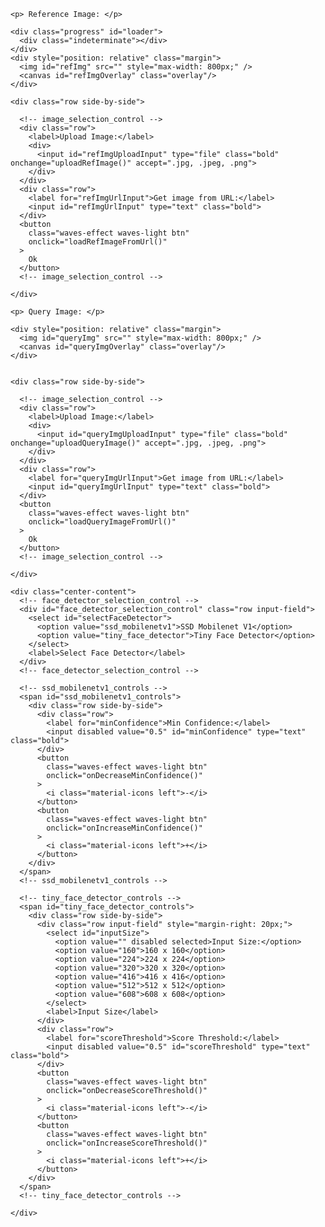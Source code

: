 <!DOCTYPE html>
<html>
<head>
  <script src="face-api.js"></script>
  <script src="js/commons.js"></script>
  <script src="js/faceDetectionControls.js"></script>
  <link rel="stylesheet" href="styles.css">
  <link rel="stylesheet" href="https://cdnjs.cloudflare.com/ajax/libs/materialize/0.100.2/css/materialize.css">
  <script type="text/javascript" src="https://code.jquery.com/jquery-2.1.1.min.js"></script>
  <script src="https://cdnjs.cloudflare.com/ajax/libs/materialize/0.100.2/js/materialize.min.js"></script>
</head>
<body>
  <div id="navbar"></div>
  <div class="center-content page-container">

    <p> Reference Image: </p>

    <div class="progress" id="loader">
      <div class="indeterminate"></div>
    </div>
    <div style="position: relative" class="margin">
      <img id="refImg" src="" style="max-width: 800px;" />
      <canvas id="refImgOverlay" class="overlay"/>
    </div>

    <div class="row side-by-side">

      <!-- image_selection_control -->
      <div class="row">
        <label>Upload Image:</label>
        <div>
          <input id="refImgUploadInput" type="file" class="bold" onchange="uploadRefImage()" accept=".jpg, .jpeg, .png">
        </div>
      </div>
      <div class="row">
        <label for="refImgUrlInput">Get image from URL:</label>
        <input id="refImgUrlInput" type="text" class="bold">
      </div>
      <button
        class="waves-effect waves-light btn"
        onclick="loadRefImageFromUrl()"
      >
        Ok
      </button>
      <!-- image_selection_control -->

    </div>

    <p> Query Image: </p>

    <div style="position: relative" class="margin">
      <img id="queryImg" src="" style="max-width: 800px;" />
      <canvas id="queryImgOverlay" class="overlay"/>
    </div>


    <div class="row side-by-side">

      <!-- image_selection_control -->
      <div class="row">
        <label>Upload Image:</label>
        <div>
          <input id="queryImgUploadInput" type="file" class="bold" onchange="uploadQueryImage()" accept=".jpg, .jpeg, .png">
        </div>
      </div>
      <div class="row">
        <label for="queryImgUrlInput">Get image from URL:</label>
        <input id="queryImgUrlInput" type="text" class="bold">
      </div>
      <button
        class="waves-effect waves-light btn"
        onclick="loadQueryImageFromUrl()"
      >
        Ok
      </button>
      <!-- image_selection_control -->

    </div>

    <div class="center-content">
      <!-- face_detector_selection_control -->
      <div id="face_detector_selection_control" class="row input-field">
        <select id="selectFaceDetector">
          <option value="ssd_mobilenetv1">SSD Mobilenet V1</option>
          <option value="tiny_face_detector">Tiny Face Detector</option>
        </select>
        <label>Select Face Detector</label>
      </div>
      <!-- face_detector_selection_control -->

      <!-- ssd_mobilenetv1_controls -->
      <span id="ssd_mobilenetv1_controls">
        <div class="row side-by-side">
          <div class="row">
            <label for="minConfidence">Min Confidence:</label>
            <input disabled value="0.5" id="minConfidence" type="text" class="bold">
          </div>
          <button
            class="waves-effect waves-light btn"
            onclick="onDecreaseMinConfidence()"
          >
            <i class="material-icons left">-</i>
          </button>
          <button
            class="waves-effect waves-light btn"
            onclick="onIncreaseMinConfidence()"
          >
            <i class="material-icons left">+</i>
          </button>
        </div>
      </span>
      <!-- ssd_mobilenetv1_controls -->

      <!-- tiny_face_detector_controls -->
      <span id="tiny_face_detector_controls">
        <div class="row side-by-side">
          <div class="row input-field" style="margin-right: 20px;">
            <select id="inputSize">
              <option value="" disabled selected>Input Size:</option>
              <option value="160">160 x 160</option>
              <option value="224">224 x 224</option>
              <option value="320">320 x 320</option>
              <option value="416">416 x 416</option>
              <option value="512">512 x 512</option>
              <option value="608">608 x 608</option>
            </select>
            <label>Input Size</label>
          </div>
          <div class="row">
            <label for="scoreThreshold">Score Threshold:</label>
            <input disabled value="0.5" id="scoreThreshold" type="text" class="bold">
          </div>
          <button
            class="waves-effect waves-light btn"
            onclick="onDecreaseScoreThreshold()"
          >
            <i class="material-icons left">-</i>
          </button>
          <button
            class="waves-effect waves-light btn"
            onclick="onIncreaseScoreThreshold()"
          >
            <i class="material-icons left">+</i>
          </button>
        </div>
      </span>
      <!-- tiny_face_detector_controls -->

    </div>

  </body>

  <script>
    let faceMatcher = null

    async function uploadRefImage(e) {
      const imgFile = $('#refImgUploadInput').get(0).files[0]
      const img = await faceapi.bufferToImage(imgFile)
      $('#refImg').get(0).src = img.src
      updateReferenceImageResults()
    }

    async function loadRefImageFromUrl(url) {
      const img = await requestExternalImage($('#refImgUrlInput').val())
      $('#refImg').get(0).src = img.src
      updateReferenceImageResults()
    }

    async function uploadQueryImage(e) {
      const imgFile = $('#queryImgUploadInput').get(0).files[0]
      const img = await faceapi.bufferToImage(imgFile)
      $('#queryImg').get(0).src = img.src
      updateQueryImageResults()
    }

    async function loadQueryImageFromUrl(url) {
      const img = await requestExternalImage($('#queryImgUrlInput').val())
      $('#queryImg').get(0).src = img.src
      updateQueryImageResults()
    }

    async function updateReferenceImageResults() {
      const inputImgEl = $('#refImg').get(0)
      const canvas = $('#refImgOverlay').get(0)

      const fullFaceDescriptions = await faceapi
        .detectAllFaces(inputImgEl, getFaceDetectorOptions())
        .withFaceLandmarks()
        .withFaceDescriptors()

      if (!fullFaceDescriptions.length) {
        return
      }

      // create FaceMatcher with automatically assigned labels
      // from the detection results for the reference image
      faceMatcher = new faceapi.FaceMatcher(fullFaceDescriptions)

      faceapi.matchDimensions(canvas, inputImgEl)
      // resize detection and landmarks in case displayed image is smaller than
      // original size
      const resizedResults = faceapi.resizeResults(fullFaceDescriptions, inputImgEl)
      // draw boxes with the corresponding label as text
      const labels = faceMatcher.labeledDescriptors
        .map(ld => ld.label)
      resizedResults.forEach(({ detection, descriptor }) => {
        const label = faceMatcher.findBestMatch(descriptor).toString()
        const options = { label }
        const drawBox = new faceapi.draw.DrawBox(detection.box, options)
        drawBox.draw(canvas)
      })
    }

    async function updateQueryImageResults() {
      if (!faceMatcher) {
        return
      }

      const inputImgEl = $('#queryImg').get(0)
      const canvas = $('#queryImgOverlay').get(0)

      const results = await faceapi
        .detectAllFaces(inputImgEl, getFaceDetectorOptions())
        .withFaceLandmarks()
        .withFaceDescriptors()

      faceapi.matchDimensions(canvas, inputImgEl)
      // resize detection and landmarks in case displayed image is smaller than
      // original size
      const resizedResults = faceapi.resizeResults(results, inputImgEl)

      resizedResults.forEach(({ detection, descriptor }) => {
        const label = faceMatcher.findBestMatch(descriptor).toString()
        const options = { label }
        const drawBox = new faceapi.draw.DrawBox(detection.box, options)
        drawBox.draw(canvas)
      })
    }

    async function updateResults() {
      await updateReferenceImageResults()
      await updateQueryImageResults()
    }

    async function run() {
      // load face detection, face landmark model and face recognition models
      await changeFaceDetector(selectedFaceDetector)
      await faceapi.loadFaceLandmarkModel('/')
      await faceapi.loadFaceRecognitionModel('/')
    }

    $(document).ready(function() {
      renderNavBar('#navbar', 'face_recognition')
      initFaceDetectionControls()
      run()
    })
  </script>
</body>
</html>
